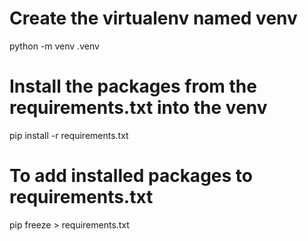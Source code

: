 # Create the virtualenv named venv
python -m venv .venv

# Install the packages from the requirements.txt into the venv
pip install -r requirements.txt


# To add installed packages to requirements.txt
pip freeze > requirements.txt
